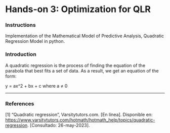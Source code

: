 # Hands-on 3: Optimization for QLR

### Instructions
Implementation of the Mathematical Model of Predictive Analysis, Quadratic Regression Model in python.

### Introduction
A quadratic regression is the process of finding the equation of the parabola that best fits a set of data. As a result, we get an equation of the form:

y = ax^2 + bx + c where a ≠ 0

------------

### References 
[1]	“Quadratic regression”, Varsitytutors.com. [En línea]. Disponible en: https://www.varsitytutors.com/hotmath/hotmath_help/topics/quadratic-regression. [Consultado: 26-may-2023].


